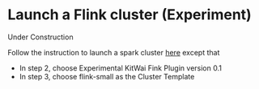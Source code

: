 # Launch a Flink cluster (Experiment)

Under Construction

Follow the instruction to launch a spark cluster [here](https://kitwaicloud.github.io/launchcluster/launchcluster.html) except that
- In step 2, choose Experimental KitWai Fink Plugin version 0.1
- In step 3, choose flink-small as the Cluster Template
